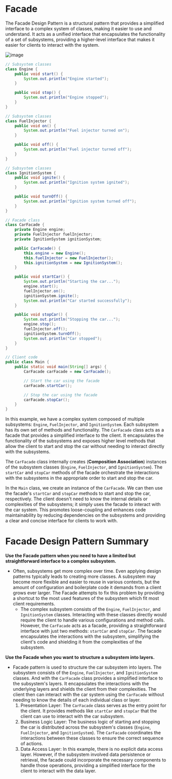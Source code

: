 # Facade
The Facade Design Pattern is a structural pattern that provides a simplified interface to a complex system of classes, making it easier to use and understand. It acts as a unified interface that encapsulates the functionality of a set of subsystems, providing a higher-level interface that makes it easier for clients to interact with the system.

![image](https://github.com/boushphong/Design-Patterns/assets/59940078/64f0f90a-26bc-4930-bb6b-89de3f02e975)

```java
// Subsystem classes
class Engine {
    public void start() {
        System.out.println("Engine started");
    }

    public void stop() {
        System.out.println("Engine stopped");
    }
}

// Subsystem classes
class FuelInjector {
    public void on() {
        System.out.println("Fuel injector turned on");
    }

    public void off() {
        System.out.println("Fuel injector turned off");
    }
}

// Subsystem classes
class IgnitionSystem {
    public void ignite() {
        System.out.println("Ignition system ignited");
    }

    public void turnOff() {
        System.out.println("Ignition system turned off");
    }
}

// Facade class
class CarFacade {
    private Engine engine;
    private FuelInjector fuelInjector;
    private IgnitionSystem ignitionSystem;

    public CarFacade() {
        this.engine = new Engine();
        this.fuelInjector = new FuelInjector();
        this.ignitionSystem = new IgnitionSystem();
    }

    public void startCar() {
        System.out.println("Starting the car...");
        engine.start();
        fuelInjector.on();
        ignitionSystem.ignite();
        System.out.println("Car started successfully");
    }

    public void stopCar() {
        System.out.println("Stopping the car...");
        engine.stop();
        fuelInjector.off();
        ignitionSystem.turnOff();
        System.out.println("Car stopped");
    }
}

// Client code
public class Main {
    public static void main(String[] args) {
        CarFacade carFacade = new CarFacade();

        // Start the car using the facade
        carFacade.startCar();

        // Stop the car using the facade
        carFacade.stopCar();
    }
}
```

In this example, we have a complex system composed of multiple subsystems: `Engine`, `FuelInjector`, and `IgnitionSystem`. Each subsystem has its own set of methods and functionality. The `CarFacade` class acts as a facade that provides a simplified interface to the client. It encapsulates the functionality of the subsystems and exposes higher level methods that allow the client to start and stop the car without needing to interact directly with the subsystems.

The `CarFacade` class internally creates (**Composition Association**) instances of the subsystem classes (`Engine`, `FuelInjector`, and `IgnitionSystem`). The `startCar` and `stopCar` methods of the facade orchestrate the interactions with the subsystems in the appropriate order to start and stop the car.

In the `Main` class, we create an instance of the `CarFacade`. We can then use the facade's `startCar` and `stopCar` methods to start and stop the car, respectively. The client doesn't need to know the internal details or complexities of the subsystems; it simply uses the facade to interact with the car system. This promotes loose-coupling and enhances code maintainability by reducing dependencies on the subsystems and providing a clear and concise interface for clients to work with.

# Facade Design Pattern Summary
**Use the Facade pattern when you need to have a limited but straightforward interface to a complex subsystem.**

- Often, subsystems get more complex over time. Even applying design patterns typically leads to creating more classes. A subsystem may become more flexible and easier to reuse in various contexts, but the amount of configuration and boilerplate code it demands from a client grows ever larger. The Facade attempts to fix this problem by providing a shortcut to the most used features of the subsystem which fit most client requirements.
    - The complex subsystem consists of the `Engine`, `FuelInjector`, and `IgnitionSystem` classes. Interacting with these classes directly would require the client to handle various configurations and method calls. However, the `CarFacade` acts as a facade, providing a straightforward interface with just two methods: `startCar` and `stopCar`. The facade encapsulates the interactions with the subsystem, simplifying the client's code and shielding it from the complexities of the subsystem.

**Use the Facade when you want to structure a subsystem into layers.**

- Facade pattern is used to structure the car subsystem into layers. The subsystem consists of the `Engine`, `FuelInjector`, and `IgnitionSystem` classes. And with the `CarFacade` class provides a simplified interface to the subsystem's layers. It encapsulates the interactions with the underlying layers and shields the client from their complexities. The client then can interact with the car system using the `CarFacade` without needing to know the details of each individual class or layer.
    1. Presentation Layer: The `CarFacade` class serves as the entry point for the client. It provides methods like `startCar` and `stopCar` that the client can use to interact with the car subsystem.
    2. Business Logic Layer: The business logic of starting and stopping the car is distributed across the subsystem's classes (`Engine`, `FuelInjector`, and `IgnitionSystem`). The `CarFacade` coordinates the interactions between these classes to ensure the correct sequence of actions.
    3. Data Access Layer: In this example, there is no explicit data access layer. However, if the subsystem involved data persistence or retrieval, the facade could incorporate the necessary components to handle those operations, providing a simplified interface for the client to interact with the data layer.
